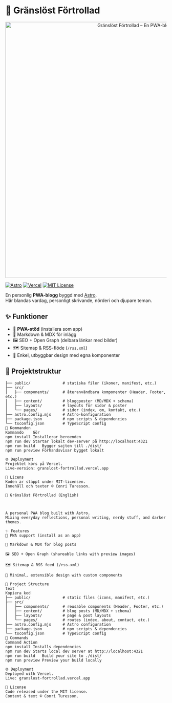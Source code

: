 # 🌙 Gränslöst Förtrollad 

<p align="center">
  <img src="https://granslost-fortrollad.vercel.app/og-banner.png" alt="Gränslöst Förtrollad – En PWA-blogg" width="800">
</p>

[![Astro](https://img.shields.io/badge/Astro-FF5D01?logo=astro&logoColor=white)](https://astro.build)
[![Vercel](https://img.shields.io/badge/Deployed%20on-Vercel-black?logo=vercel)](https://vercel.com)
[![MIT License](https://img.shields.io/badge/License-MIT-green.svg)](src/pages/licens.mdx)


En personlig **PWA-blogg** byggd med [Astro](https://astro.build).  
Här blandas vardag, personligt skrivande, nörderi och djupare teman.  

## ✨ Funktioner

- 📱 **PWA-stöd** (installera som app)  
- 📝 Markdown & MDX för inlägg  
- 🖼 SEO + Open Graph (delbara länkar med bilder)  
- 🗺 Sitemap & RSS-flöde (`/rss.xml`)  
- 🎨 Enkel, utbyggbar design med egna komponenter  

## 🚀 Projektstruktur

```text
├── public/              # statiska filer (ikoner, manifest, etc.)
├── src/
│   ├── components/      # återanvändbara komponenter (Header, Footer, etc.)
│   ├── content/         # bloggposter (MD/MDX + schema)
│   ├── layouts/         # layouts för sidor & poster
│   └── pages/           # sidor (index, om, kontakt, etc.)
├── astro.config.mjs     # Astro-konfiguration
├── package.json         # npm scripts & dependencies
└── tsconfig.json        # TypeScript config
🧞 Kommandon
Kommando	Gör
npm install	Installerar beroenden
npm run dev	Startar lokalt dev-server på http://localhost:4321
npm run build	Bygger sajten till ./dist/
npm run preview	Förhandsvisar bygget lokalt

🌐 Deployment
Projektet körs på Vercel.
Live-version: granslost-fortrollad.vercel.app

📜 Licens
Koden är släppt under MIT-licensen.
Innehåll och texter © Conri Turesson.

🌙 Gränslöst Förtrollad (English)



A personal PWA blog built with Astro.
Mixing everyday reflections, personal writing, nerdy stuff, and darker themes.

✨ Features
📱 PWA support (install as an app)

📝 Markdown & MDX for blog posts

🖼 SEO + Open Graph (shareable links with preview images)

🗺 Sitemap & RSS feed (/rss.xml)

🎨 Minimal, extensible design with custom components

🚀 Project Structure
text
Kopiera kod
├── public/              # static files (icons, manifest, etc.)
├── src/
│   ├── components/      # reusable components (Header, Footer, etc.)
│   ├── content/         # blog posts (MD/MDX + schema)
│   ├── layouts/         # page & post layouts
│   └── pages/           # routes (index, about, contact, etc.)
├── astro.config.mjs     # Astro configuration
├── package.json         # npm scripts & dependencies
└── tsconfig.json        # TypeScript config
🧞 Commands
Command	Action
npm install	Installs dependencies
npm run dev	Starts local dev server at http://localhost:4321
npm run build	Build your site to ./dist/
npm run preview	Preview your build locally

🌐 Deployment
Deployed with Vercel.
Live: granslost-fortrollad.vercel.app

📜 License
Code released under the MIT license.
Content & text © Conri Turesson.
